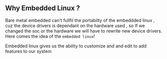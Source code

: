 ## Why Embedded Linux ?
Bare metal embedded can't fullfil the portabilty of the embeddded linux , cuz the device drivers is dependant on the hardware used , so If we changed the soc or the hardware we will have to rewrite new device drivers. Here comes the idea of the `embedded linux`!

Embedded linux gives us the ability to customize and and edit to add features to our system
